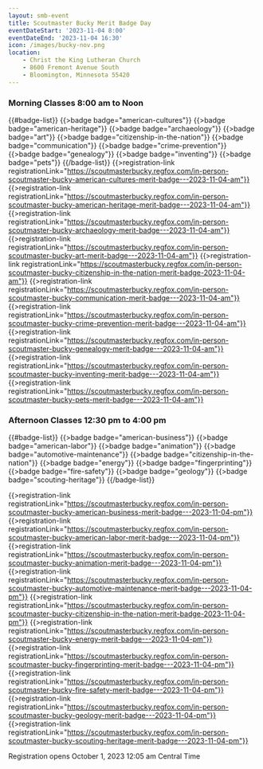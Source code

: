 ```yaml
---
layout: smb-event
title: Scoutmaster Bucky Merit Badge Day
eventDateStart: '2023-11-04 8:00'
eventDateEnd: '2023-11-04 16:30'
icon: /images/bucky-nov.png
location:
    - Christ the King Lutheran Church
    - 8600 Fremont Avenue South
    - Bloomington, Minnesota 55420
---
```


### Morning Classes 8:00 am to Noon

{{#badge-list}}
{{>badge badge="american-cultures"}}
{{>badge badge="american-heritage"}}
{{>badge badge="archaeology"}}
{{>badge badge="art"}}
{{>badge badge="citizenship-in-the-nation"}}
{{>badge badge="communication"}}
{{>badge badge="crime-prevention"}}
{{>badge badge="genealogy"}}
{{>badge badge="inventing"}}
{{>badge badge="pets"}}
{{/badge-list}}
{{>registration-link registrationLink="https://scoutmasterbucky.regfox.com/in-person-scoutmaster-bucky-american-cultures-merit-badge---2023-11-04-am"}}
{{>registration-link registrationLink="https://scoutmasterbucky.regfox.com/in-person-scoutmaster-bucky-american-heritage-merit-badge---2023-11-04-am"}}
{{>registration-link registrationLink="https://scoutmasterbucky.regfox.com/in-person-scoutmaster-bucky-archaeology-merit-badge---2023-11-04-am"}}
{{>registration-link registrationLink="https://scoutmasterbucky.regfox.com/in-person-scoutmaster-bucky-art-merit-badge---2023-11-04-am"}}
{{>registration-link registrationLink="https://scoutmasterbucky.regfox.com/in-person-scoutmaster-bucky-citizenship-in-the-nation-merit-badge-2023-11-04-am"}}
{{>registration-link registrationLink="https://scoutmasterbucky.regfox.com/in-person-scoutmaster-bucky-communication-merit-badge---2023-11-04-am"}}
{{>registration-link registrationLink="https://scoutmasterbucky.regfox.com/in-person-scoutmaster-bucky-crime-prevention-merit-badge---2023-11-04-am"}}
{{>registration-link registrationLink="https://scoutmasterbucky.regfox.com/in-person-scoutmaster-bucky-genealogy-merit-badge---2023-11-04-am"}}
{{>registration-link registrationLink="https://scoutmasterbucky.regfox.com/in-person-scoutmaster-bucky-inventing-merit-badge---2023-11-04-am"}}
{{>registration-link registrationLink="https://scoutmasterbucky.regfox.com/in-person-scoutmaster-bucky-pets-merit-badge---2023-11-04-am"}}

### Afternoon Classes 12:30 pm to 4:00 pm

{{#badge-list}}
{{>badge badge="american-business"}}
{{>badge badge="american-labor"}}
{{>badge badge="animation"}}
{{>badge badge="automotive-maintenance"}}
{{>badge badge="citizenship-in-the-nation"}}
{{>badge badge="energy"}}
{{>badge badge="fingerprinting"}}
{{>badge badge="fire-safety"}}
{{>badge badge="geology"}}
{{>badge badge="scouting-heritage"}}
{{/badge-list}}

{{>registration-link registrationLink="https://scoutmasterbucky.regfox.com/in-person-scoutmaster-bucky-american-business-merit-badge---2023-11-04-pm"}}
{{>registration-link registrationLink="https://scoutmasterbucky.regfox.com/in-person-scoutmaster-bucky-american-labor-merit-badge---2023-11-04-pm"}}
{{>registration-link registrationLink="https://scoutmasterbucky.regfox.com/in-person-scoutmaster-bucky-animation-merit-badge---2023-11-04-pm"}}
{{>registration-link registrationLink="https://scoutmasterbucky.regfox.com/in-person-scoutmaster-bucky-automotive-maintenance-merit-badge---2023-11-04-pm"}}
{{>registration-link registrationLink="https://scoutmasterbucky.regfox.com/in-person-scoutmaster-bucky-citizenship-in-the-nation-merit-badge-2023-11-04-pm"}}
{{>registration-link registrationLink="https://scoutmasterbucky.regfox.com/in-person-scoutmaster-bucky-energy-merit-badge---2023-11-04-pm"}}
{{>registration-link registrationLink="https://scoutmasterbucky.regfox.com/in-person-scoutmaster-bucky-fingerprinting-merit-badge---2023-11-04-pm"}}
{{>registration-link registrationLink="https://scoutmasterbucky.regfox.com/in-person-scoutmaster-bucky-fire-safety-merit-badge---2023-11-04-pm"}}
{{>registration-link registrationLink="https://scoutmasterbucky.regfox.com/in-person-scoutmaster-bucky-geology-merit-badge---2023-11-04-pm"}}
{{>registration-link registrationLink="https://scoutmasterbucky.regfox.com/in-person-scoutmaster-bucky-scouting-heritage-merit-badge---2023-11-04-pm"}}



Registration opens October 1, 2023 12:05 am Central Time